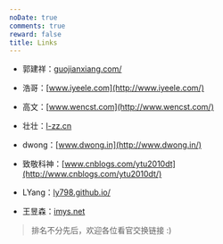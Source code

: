 ```yaml
---
noDate: true
comments: true
reward: false
title: Links
---
```


* 郭建祥：[guojianxiang.com/](http://guojianxiang.com/)

* 浩哥：[www.iyeele.com](http://www.iyeele.com/)

* 高文：[www.wencst.com](http://www.wencst.com/)

* 壮壮：[l-zz.cn](http://l-zz/cn)

* dwong：[www.dwong.in](http://www.dwong.in/)

* 致敬科神：[www.cnblogs.com/ytu2010dt](http://www.cnblogs.com/ytu2010dt/)

* LYang：[ly798.github.io/](http://ly798.github.io/)

* 王昱森：[imys.net](http://imys.net)


>排名不分先后，欢迎各位看官交换链接 :)

